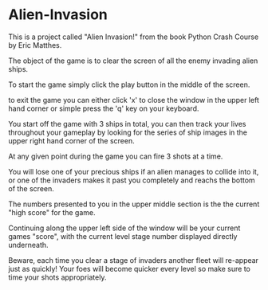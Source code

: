# Alien-Invasion
This is a project called "Alien Invasion!" from the book Python Crash Course by Eric Matthes.

The object of the game is to clear the screen of all the enemy invading alien ships.

To start the game simply click the play button in the middle of the screen.

to exit the game you can either click 'x' to close the window in the upper left hand corner or simple press the 'q' key on your keyboard.

You start off the game with 3 ships in total, you can then track your lives throughout your gameplay by looking for the series of ship images in the upper right hand corner of the screen.

At any given point during the game you can fire 3 shots at a time. 

You will lose one of your precious ships if an alien manages to collide into it, or one of the invaders makes it past you completely and reachs the bottom of the screen.

The numbers presented to you in the upper middle section is the the current "high score" for the game.

Continuing along the upper left side of the window will be your current games "score", with the current level stage number displayed directly underneath.

Beware, each time you clear a stage of invaders another fleet will re-appear just as quickly! Your foes will become quicker every level so make sure to time your shots appropriately.
